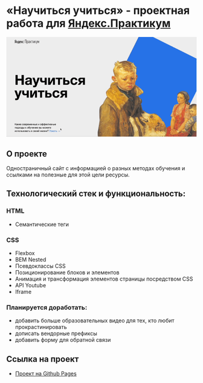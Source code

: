 # «Научиться учиться» - проектная работа для [Яндекс.Практикум](https://practicum.yandex.ru/)
![](https://github.com/VeraChernushina/how-to-learn/blob/main/images/how-to-learn.gif?raw=true)
## О проекте
Одностраничный сайт c информацией о разных методах обучения и ссылками на полезные для этой цели ресурсы.

## Технологический стек и функциональность:
### HTML
* Семантические теги
### СSS
* Flexbox
* BEM Nested
* Псевдоклассы CSS
* Позиционирование блоков и элементов
* Анимация и трансформация элементов страницы посредством CSS
* API Youtube
* Iframe

### Планируется доработать:
- добавить больше образовательных видео для тех, кто любит прокрастинировать
- дописать вендорные префиксы
- добавить форму для обратной связи

## Ссылка на проект
* [Проект на Github Pages](https://verachernushina.github.io/how-to-learn/index.html)
